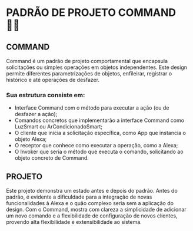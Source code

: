# PADRÃO DE PROJETO COMMAND 👨‍💻

## COMMAND
Command é um padrão de projeto comportamental que encapsula solicitações ou simples operações em objetos independentes.
Este design permite diferentes parametrizações de objetos, enfileirar, registrar o histórico e até operações de desfazer.

### Sua estrutura consiste em:
* Interface Command com o método para executar a ação (ou de desfazer a ação);
* Comandos concretos que implementarão a interface Command como LuzSmart ou ArCondicionadoSmart;
* O cliente que inicia a solicitação específica, como App que instancia o objeto Alexa;
* O receptor que conhece como executar a operação, como a Alexa;
* O Invoker que seria o método que executa o comando, solicitando ao objeto concreto de Command.

## PROJETO
Este projeto demonstra um estado antes e depois do padrão. Antes do padrão, é evidente a dificuldade para a integração de novas funcionalidades à Alexa e o quão complexo seria sem a aplicação do design.
Com o Command, mostra com clareza a simplicidade de adicionar um novo comando e a flexibilidade de configuração de novos clientes, provendo alta flexibilidade e extensibilidade ao sistema.
